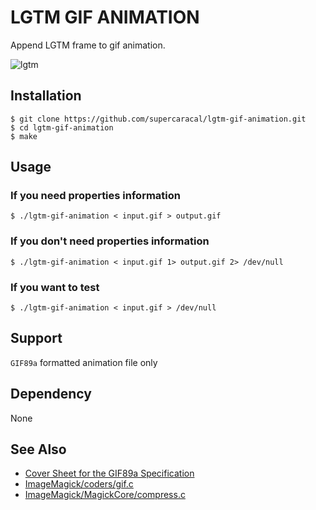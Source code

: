 # LGTM GIF ANIMATION

Append LGTM frame to gif animation.

![lgtm](blob/master/lgtm.gif "LGTM")

<!-- base64:blob/master/lgtm.gif
R0lGODlhgABAAPcAAAAAAAAAMwAAZgAAmQAAzAAA/wArAAArMwArZgArmQArzAAr/wBVAABVMwBV
ZgBVmQBVzABV/wCAAACAMwCAZgCAmQCAzACA/wCqAACqMwCqZgCqmQCqzACq/wDVAADVMwDVZgDV
mQDVzADV/wD/AAD/MwD/ZgD/mQD/zAD//zMAADMAMzMAZjMAmTMAzDMA/zMrADMrMzMrZjMrmTMr
zDMr/zNVADNVMzNVZjNVmTNVzDNV/zOAADOAMzOAZjOAmTOAzDOA/zOqADOqMzOqZjOqmTOqzDOq
/zPVADPVMzPVZjPVmTPVzDPV/zP/ADP/MzP/ZjP/mTP/zDP//2YAAGYAM2YAZmYAmWYAzGYA/2Yr
AGYrM2YrZmYrmWYrzGYr/2ZVAGZVM2ZVZmZVmWZVzGZV/2aAAGaAM2aAZmaAmWaAzGaA/2aqAGaq
M2aqZmaqmWaqzGaq/2bVAGbVM2bVZmbVmWbVzGbV/2b/AGb/M2b/Zmb/mWb/zGb//5kAAJkAM5kA
ZpkAmZkAzJkA/5krAJkrM5krZpkrmZkrzJkr/5lVAJlVM5lVZplVmZlVzJlV/5mAAJmAM5mAZpmA
mZmAzJmA/5mqAJmqM5mqZpmqmZmqzJmq/5nVAJnVM5nVZpnVmZnVzJnV/5n/AJn/M5n/Zpn/mZn/
zJn//8wAAMwAM8wAZswAmcwAzMwA/8wrAMwrM8wrZswrmcwrzMwr/8xVAMxVM8xVZsxVmcxVzMxV
/8yAAMyAM8yAZsyAmcyAzMyA/8yqAMyqM8yqZsyqmcyqzMyq/8zVAMzVM8zVZszVmczVzMzV/8z/
AMz/M8z/Zsz/mcz/zMz///8AAP8AM/8AZv8Amf8AzP8A//8rAP8rM/8rZv8rmf8rzP8r//9VAP9V
M/9VZv9Vmf9VzP9V//+AAP+AM/+AZv+Amf+AzP+A//+qAP+qM/+qZv+qmf+qzP+q///VAP/VM//V
Zv/Vmf/VzP/V////AP//M///Zv//mf//zP///wAAAAAAAAAAAAAAACH5BAEAAPwALAAAAACAAEAA
AAj/AAEIHEiwoMGDCBMqXMiwocOHECNKnEixosWLGDNq3Mixo8ePIEOKHEmypMmTKFOqXMmypcuX
MGPKnEmzps2bOHPq3Mmzp8+fQIPiDBDjRowYFQ+IQbNFhcEDRosejUp1KlKiRhViRVozzr6v+4JF
DAAnGtiv+hYNFGD2rNu3+xR5/Sr2IFuwhLqeLQdRR1u4wpwKOAW38D59hOYepnLQCFjEesEqeujY
8Nd5Ku5adqtP7tldBjUfnkxT8T5aDiFsBstO9OrDic/qY0wQiOy8pc/qauhaXy0YAWQsk13Ih5jj
x9WcHYYcuQrTYQm63od75p2zpBdWRktbYIBQYIUd/7Rwtm7B67K7b0dbXaZp1Au/P24vUPU+8Qcf
7D0IfR87gdN1FtlX2SWUwF//HZQDMgmRB5Z5BPUH2XrsDbjPbgvZ9xV8EekHFmgG9effdF/RB5Np
BSK0nYASaRidQehxVgxc+mhhIYcJKTbbRB5+xVeIrz2WIkwxxhUfeF/l091WVY1XHn+PDceZJvNZ
iGFC8nE3kIhGFtTjPiAWpFg+ZLzFThBnmfgSikeCpeSWNJroIoRwolUFkuytqKZL7zFkWnUiQubl
fkBy9+V/tqE15JrY+dmoQEVWWZCDdB0Uo5IBELYYAEdIOpNpVya03joDEXWUcpIZ9GWYET7GmH11
JetaYk1FLlrQgWBhZlCnFRY0J5RJdlebp+6dhSNCrh0LgKyCEvTlj2K62piQFtpakKyH2UiQngZR
+mK0wR6EZq+fnsXOUsehgZy6MACoKVq1OBWADlISqOpnwG5q0Hp7tsQlXBxSaFizA/0Ko5vCDsRs
vyz9+xYkw65W471gQduqlgYxay1LkVp2rBF/AeZUt08Wus+buxIbk8NuKYsAlW8No21++Jq8Y8Zp
1mSqVTxLxRVCMiAXRkM+j1zQVu0etPMNQjXt9NNQRy311FRXbfXVWGet9dZcd+3112CHLfbYZJdt
9tlop6021gEBADs=
-->

## Installation

```
$ git clone https://github.com/supercaracal/lgtm-gif-animation.git
$ cd lgtm-gif-animation
$ make
```

## Usage

### If you need properties information

```
$ ./lgtm-gif-animation < input.gif > output.gif
```

### If you don't need properties information

```
$ ./lgtm-gif-animation < input.gif 1> output.gif 2> /dev/null
```

### If you want to test

```
$ ./lgtm-gif-animation < input.gif > /dev/null
```

## Support

`GIF89a` formatted animation file only

## Dependency

None

## See Also

* [Cover Sheet for the GIF89a Specification](https://www.w3.org/Graphics/GIF/spec-gif89a.txt)
* [ImageMagick/coders/gif.c](https://github.com/ImageMagick/ImageMagick/blob/master/coders/gif.c)
* [ImageMagick/MagickCore/compress.c](https://github.com/ImageMagick/ImageMagick/blob/master/MagickCore/compress.c)
